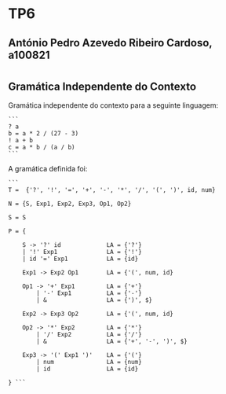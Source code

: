 # TP6
## António Pedro Azevedo Ribeiro Cardoso, a100821
# 
## Gramática Independente do Contexto
Gramática independente do contexto para a seguinte linguagem:

    ```
    ? a
    b = a * 2 / (27 - 3)
    ! a + b
    c = a * b / (a / b)
    ```
    
A gramática definida foi:

    ```
    T =  {'?', '!', '=', '+', '-', '*', '/', '(', ')', id, num}

    N = {S, Exp1, Exp2, Exp3, Op1, Op2}

    S = S

    P = {
    
        S -> '?' id             LA = {'?'}
        | '!' Exp1              LA = {'!'}
        | id '=' Exp1           LA = {id}

        Exp1 -> Exp2 Op1        LA = {'(', num, id}

        Op1 -> '+' Exp1         LA = {'+'}
            | '-' Exp1          LA = {'-'}
            | &                 LA = {')', $}

        Exp2 -> Exp3 Op2        LA = {'(', num, id}

        Op2 -> '*' Exp2         LA = {'*'}
            | '/' Exp2          LA = {'/'}
            | &                 LA = {'+', '-', ')', $}

        Exp3 -> '(' Exp1 ')'    LA = {'('}
            | num               LA = {num}
            | id                LA = {id}

    } ```